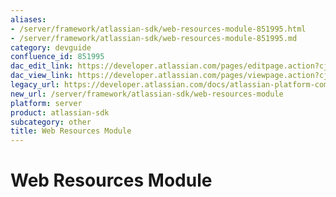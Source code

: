 ```yaml
---
aliases:
- /server/framework/atlassian-sdk/web-resources-module-851995.html
- /server/framework/atlassian-sdk/web-resources-module-851995.md
category: devguide
confluence_id: 851995
dac_edit_link: https://developer.atlassian.com/pages/editpage.action?cjm=wozere&pageId=851995
dac_view_link: https://developer.atlassian.com/pages/viewpage.action?cjm=wozere&pageId=851995
legacy_url: https://developer.atlassian.com/docs/atlassian-platform-common-components/plugin-framework/embedding-the-plugin-framework/using-the-built-in-plugin-modules/web-resources-module
new_url: /server/framework/atlassian-sdk/web-resources-module
platform: server
product: atlassian-sdk
subcategory: other
title: Web Resources Module
---
```

# Web Resources Module
































































































































































































































































































































































